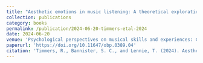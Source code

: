 ```yaml
---
title: "Aesthetic emotions in music listening: A theoretical exploration of definitions, processes and cross-cultural translation"
collection: publications
category: books
permalink: /publication/2024-06-20-timmers-etal-2024
date: 2024-06-20
venue: 'Psychological perspectives on musical skills and experiences: Complementary research in Western Balkan and Western Europe '
paperurl: 'https://doi.org/10.11647/obp.0389.04'
citation: 'Timmers, R., Bannister, S. C., and Lennie, T. (2024). Aesthetic emotions in music listening: A theoretical exploration of definitions, processes and cross-cultural translation. In B. Bogunovic, R. Timmers, and S. Nikolic (Eds.), Psychological perspectives on musical skills and experiences: Complementary research in Western Balkan and Western Europe (pp. 73-96). Open Book Publishers.'
---
```


